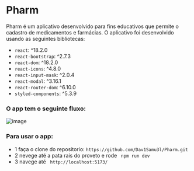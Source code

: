 # Pharm


Pharm é um aplicativo desenvolvido para fins educativos que permite o cadastro de medicamentos e farmácias. O aplicativo foi desenvolvido usando as seguintes bibliotecas:

- `react`: ^18.2.0
- `react-bootstrap`: ^2.7.3
- `react-dom`: ^18.2.0
- `react-icons`: ^4.8.0
- `react-input-mask`: ^2.0.4
- `react-modal`: ^3.16.1
- `react-router-dom`: ^6.10.0
- `styled-components`: ^5.3.9


 ### O app tem o seguinte fluxo:

![image](https://user-images.githubusercontent.com/106498376/233798396-1ef627c5-64d7-42e6-b23c-2b58c81398ce.png)

### Para usar o app:

- 1 faça o clone do repositorio: `https://github.com/Dav1Samu3l/Pharm.git`
- 2 nevege até a pata rais do proveto e rode ` npm run dev`
- 3 navege até ` http://localhost:5173/`
